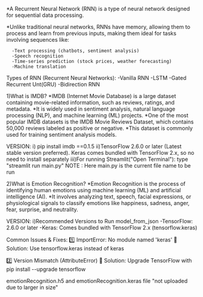 *A Recurrent Neural Network (RNN) is a type of neural network designed for sequential data processing.

*Unlike traditional neural networks, RNNs have memory, allowing them to process and learn from previous inputs, making them ideal for tasks involving sequences like:

      -Text processing (chatbots, sentiment analysis)
      -Speech recognition
      -Time-series prediction (stock prices, weather forecasting)
      -Machine translation

Types of RNN (Recurrent Neural Networks):
      -Vanilla RNN
      -LSTM
      -Gated Recurrent Unt(GRU)
      -Bidirection RNN

      
1)What is IMDB?
      *IMDB (Internet Movie Database) is a large dataset containing movie-related information, such as reviews, ratings, and metadata.
      *It is widely used in sentiment analysis, natural language processing (NLP), and machine learning (ML) projects.
      *One of the most popular IMDB datasets is the IMDB Movie Reviews Dataset, which contains 50,000 reviews labeled as positive or negative. 
      *This dataset is commonly used for training sentiment analysis models.

VERSION:
     i) pip install imdb ==0.1.5
     ii)TensorFlow 2.6.0 or later (Latest stable version preferred).
         Keras comes bundled with TensorFlow 2.x, so no need to install separately
    iii)For running Streamlit("Open Terminal"):
        type "streamlit run main.py"
        NOTE : Here main.py is the current file name to be run
           
2)What is Emotion Recognition? 
       *Emotion Recognition is the process of identifying human emotions using machine learning (ML) and artificial intelligence (AI). 
       *It involves analyzing text, speech, facial expressions, or physiological signals to classify emotions like happiness, sadness, anger, fear, surprise, and neutrality.

VERSION:
    i)Recommended Versions to Run model_from_json
         -TensorFlow: 2.6.0 or later
         -Keras: Comes bundled with TensorFlow 2.x (tensorflow.keras)

Common Issues & Fixes:
1️⃣ ImportError: No module named 'keras'
🔹 Solution: Use tensorflow.keras instead of keras

2️⃣ Version Mismatch (AttributeError)
🔹 Solution: Upgrade TensorFlow with pip install --upgrade tensorflow

emotionRecognition.h5 and emotionRecognition.keras file "not uploaded due to larger in size"
